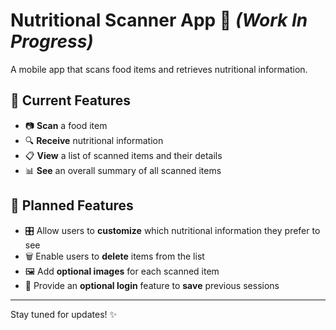 # Nutritional Scanner App 🥗 *(Work In Progress)*

A mobile app that scans food items and retrieves nutritional information.

## 🚀 Current Features
- 📷 **Scan** a food item
- 🔍 **Receive** nutritional information
- 📋 **View** a list of scanned items and their details
- 📊 **See** an overall summary of all scanned items

## 🔮 Planned Features
- 🎛️ Allow users to **customize** which nutritional information they prefer to see
- 🗑️ Enable users to **delete** items from the list
- 🖼️ Add **optional images** for each scanned item
- 🔑 Provide an **optional login** feature to **save** previous sessions

---

Stay tuned for updates! ✨